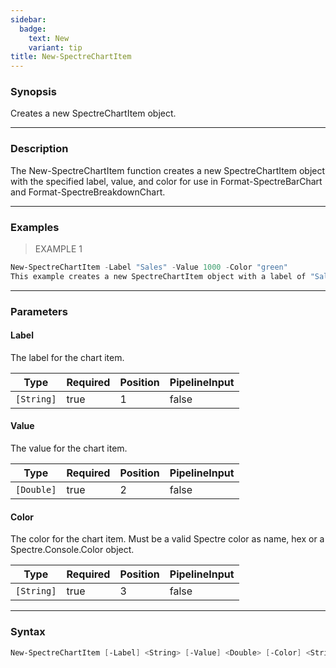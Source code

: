 ```yaml
---
sidebar:
  badge:
    text: New
    variant: tip
title: New-SpectreChartItem
---
```








### Synopsis
Creates a new SpectreChartItem object.



---


### Description

The New-SpectreChartItem function creates a new SpectreChartItem object with the specified label, value, and color for use in Format-SpectreBarChart and Format-SpectreBreakdownChart.



---


### Examples
> EXAMPLE 1

```powershell
New-SpectreChartItem -Label "Sales" -Value 1000 -Color "green"
This example creates a new SpectreChartItem object with a label of "Sales", a value of 1000, and a green color.
```


---


### Parameters
#### **Label**

The label for the chart item.






|Type      |Required|Position|PipelineInput|
|----------|--------|--------|-------------|
|`[String]`|true    |1       |false        |



#### **Value**

The value for the chart item.






|Type      |Required|Position|PipelineInput|
|----------|--------|--------|-------------|
|`[Double]`|true    |2       |false        |



#### **Color**

The color for the chart item. Must be a valid Spectre color as name, hex or a Spectre.Console.Color object.






|Type      |Required|Position|PipelineInput|
|----------|--------|--------|-------------|
|`[String]`|true    |3       |false        |





---


### Syntax
```powershell
New-SpectreChartItem [-Label] <String> [-Value] <Double> [-Color] <String> [<CommonParameters>]
```

